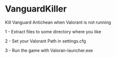 # VanguardKiller
Kill Vanguard Antichean when Valorant is not running


1 - Extract files to some directory where you like

2 - Set your Valorant Path in settings.cfg

3 - Run the game with Valoran-launcher.exe

